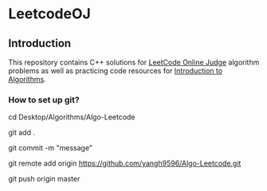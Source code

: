 # LeetcodeOJ


## Introduction
This repository contains C++ solutions for [LeetCode Online Judge](https://oj.leetcode.com) algorithm problems as well as practicing code resources for [Introduction to Algorithms](http://a.co/gAEHGeg).  


### How to set up git?
cd Desktop/Algorithms/Algo-Leetcode  

git add .  

git commit -m "message"  

git remote add origin https://github.com/yangh9596/Algo-Leetcode.git  

git push origin master  
